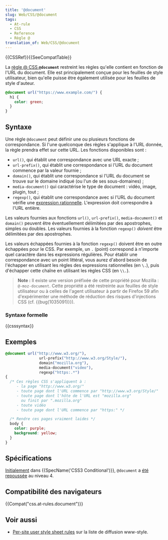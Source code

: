 ```yaml
---
title: '@document'
slug: Web/CSS/@document
tags:
  - At-rule
  - CSS
  - Reference
  - Règle @
translation_of: Web/CSS/@document
---
```

{{CSSRef}}{{SeeCompatTable}}

La [règle @ CSS ](/fr/docs/Web/CSS/R%C3%A8gles_@)**`@document`** restreint les règles qu'elle contient en fonction de l'URL du document. Elle est principalement conçue pour les feuilles de style utilisateur, bien qu'elle puisse être également utilisée pour les feuilles de style d'auteur.

```css
@document url("https://www.example.com/") {
  h1 {
    color: green;
  }
}
```

## Syntaxe

Une règle `@document` peut définir une ou plusieurs fonctions de correspondance. Si l'une quelconque des règles s'applique à l'URL donnée, la règle prendra effet sur cette URL. Les fonctions disponibles sont :

- `url()`, qui établit une correspondance avec une URL exacte ;
- `url-prefix()`, qui établit une correspondance si l'URL du document commence par la valeur fournie ;
- `domain()`, qui établit une correspondance si l'URL du document se trouve sur le domaine indiqué (ou l'un de ses sous-domaines) ;
- `media-document()` qui caractérise le type de document : vidéo, image, plugin, tout ;
- `regexp()`, qui établit une correspondance avec si l'URL  du document vérifie une [expression rationnelle](/fr-FR/docs/Web/JavaScript/Guide/Regular_Expressions). L'expression doit correspondre à l'URL entière.

Les valeurs fournies aux fonctions `url()`, `url-prefix()`, `media-document()` et `domain()` peuvent être éventuellement délimitées par des apostrophes, simples ou doubles. Les valeurs fournies à la fonction `regexp()` _doivent_ être délimitées par des apostrophes.

Les valeurs échappées fournies à la fonction `regexp()` doivent être en outre échappées pour le CSS. Par exemple, un `.` (point) correspond à n'importe quel caractère dans les expressions régulières. Pour établir une correspondance avec un point littéral, vous aurez d'abord besoin de l'échapper en utilisant les règles des expressions rationnelles (en `\.`), puis d'échapper cette chaîne en utilisant les règles CSS (en `\\.`).

> **Note :** Il existe une version préfixée de cette propriété pour Mozilla : `@-moz-document`. Cette propriété a été restreinte aux feuilles de style utilisateur ou à celles de l'agent utilisateur à partir de Firefox 59 afin d'expérimenter une méthode de réduction des risques d'injections CSS (cf. {{bug(1035091)}}).

### Syntaxe formelle

{{csssyntax}}

## Exemples

```css
@document url("http://www.w3.org/"),
               url-prefix("http://www.w3.org/Style/"),
               domain("mozilla.org"),
               media-document("video"),
               regexp("https:.*")
{
  /* Ces règles CSS s'appliquent à :
     - la page "http://www.w3.org/"
     - toute page dont l'URL commence par "http://www.w3.org/Style/"
     - toute page dont l'hôte de l'URL est "mozilla.org"
       ou finit par ".mozilla.org"
     - toute vidéo
     - toute page dont l'URL commence par "https:" */

  /* Rendre ces pages vraiment laides */
  body {
    color: purple;
    background: yellow;
  }
}
```

## Spécifications

[Initialement](https://www.w3.org/TR/css3-conditional/) dans {{SpecName('CSS3 Conditional')}}, `@document` a [été repoussée](http://www.w3.org/TR/2012/WD-css3-conditional-20121213/#changes) au niveau 4.

## Compatibilité des navigateurs

{{Compat("css.at-rules.document")}}

## Voir aussi

- [Per-site user style sheet rules](http://lists.w3.org/Archives/Public/www-style/2004Aug/0135) sur la liste de diffusion www-style.

